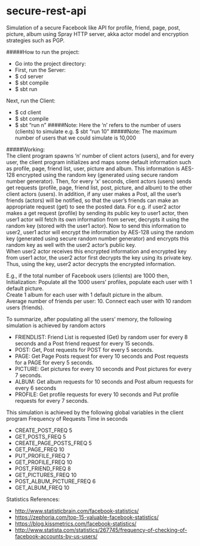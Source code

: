 # secure-rest-api
Simulation of a secure Facebook like API for profile, friend, page, post, picture, album using Spray HTTP server, akka actor model and encryption strategies such as PGP. 

#####How to run the project:  
- Go into the project directory:
- First, run the Server:
- $ cd server
- $ sbt compile
- $ sbt run

Next, run the Client:
- $ cd client
- $ sbt compile
- $ sbt “run n”
#####Note: 
Here the ‘n’ refers to the number of users (clients) to simulate e.g. $ sbt “run 10”
#####Note: 
The maximum number of users that we could simulate is 10,000 

#####Working:   
The client program spawns ‘n’ number of client actors (users), and for every user, the client program initializes and maps some default information such as profile, page, friend list, user, picture and album. This information is AES-128 encrypted using the random key (generated using secure random number generator). 
Then, for every ‘x’ seconds, client actors (users) sends get requests (profile, page, friend list, post, picture, and album) to the other client actors (users). 
In addition, if any user makes a Post, all the user’s friends (actors) will be notified, so that the user’s friends can make an appropriate request (get) to see the posted data. 
For e.g. if user2 actor makes a get request (profile) by sending its public key to user1 actor, then user1 actor will fetch its own information from server, decrypts it using the random key (stored with the user1 actor). 
Now to send this information to user2, user1 actor will encrypt the information by AES-128 using the random key (generated using secure random number generator) and encrypts this random key as well with the user2 actor’s public key.  
When user2 actor receives this encrypted information and encrypted key from user1 actor, the user2 actor first decrypts the key using its private key. Thus, using the key, user2 actor decrypts the encrypted information. 



E.g., if the total number of Facebook users (clients) are 1000 then, 
Initialization:
Populate all the 1000 users’ profiles, populate each user with 1 default picture.  
Create 1 album for each user with 1 default picture in the album.   
Average number of friends per user: 10. Connect each user with 10 random users (friends). 

To summarize, after populating all the users’ memory, the following simulation is achieved by random actors
* FRIENDLIST: Friend List is requested (Get) by random user for every 8 seconds and a Post friend request for every 15 seconds.
* POST: Get, Post requests for POST for every 5 seconds. 
* PAGE: Get Page Posts request for every 10 seconds and Post requests for a PAGE for every 5 seconds. 
* PICTURE: Get pictures for every 10 seconds and Post pictures for every 7 seconds.
* ALBUM:  Get album requests for 10 seconds and Post album requests for every 6 seconds
* PROFILE: Get profile requests for every 10 seconds and Put profile requests for every 7 seconds. 

This simulation is achieved by the following global variables in the client program
Frequency of Requests	Time in seconds
- CREATE_POST_FREQ   	          5
- GET_POSTS_FREQ     	          5
- CREATE_PAGE_POSTS_FREQ      	5
- GET_PAGE_FREQ                 10
- PUT_PROFILE_FREQ              7
- GET_PROFILE_FREQ            	10
- POST_FRIEND_FREQ              8
- GET_PICTURES_FREQ           	10
- POST_ALBUM_PICTURE_FREQ     	6
- GET_ALBUM_FREQ                10

Statistics References: 
* http://www.statisticbrain.com/facebook-statistics/
* https://zephoria.com/top-15-valuable-facebook-statistics/
* https://blog.kissmetrics.com/facebook-statistics/
* http://www.statista.com/statistics/267745/frequency-of-checking-of-facebook-accounts-by-us-users/
